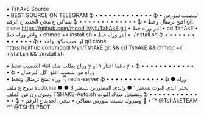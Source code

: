 • TshAkE Source  
• BEST SOURCE ON TELEGRAM
ֆ • • • • • • • • • • • • • ֆ
• لتنصيب سورس تشاكي ع تيجي الجديد ع الرقم
ֆ • • • • • • • • • • • • • ֆ
• افتح ترمنال وحط 
git clone https://github.com/moodlIMyIl/TahAkE.git
• انتر وراه حط •
cd TahAkE
• وانتر وراه حط •
chmod +x install.sh
• انتر وراه حط •
./install.sh
ֆ • • • • • • • • • • • • • ֆ
• او نصب بكود واحد 
git clone https://github.com/moodlIMyIl/TshAkE.git && cd TshAkE && chmod +x install.sh && ./install.sh

• وراح يطلب منك اثناء التنصيب تحط y او n دائما اختار y •
ֆ • • • • • • • • • • • • • ֆ
• وراه من يتنصب اغلق كل الترمنال  
• وراه تفتح ترمنال وتحط 👇
redis-server
ֆ • • • • • • • • • • • • • ֆ
● وراه تروح ع ملف sudo.lua
● تخلي ايدي البوت بسطر 1
● وايدي المطورين بسطر 3
● وسوي رن من الملف
 TSHAKE-Auto.sh
 ويشتغل عندك البوت
ֆ • • • • • • • • • • • • • ֆ
• ومبروك نصبت سورس تشاكي 
• تيجي الجديد ع الرقم 💛 •
ᶜʰ @TshAkETEAM
ᵇᵒᵗ @TSHELPBOT

